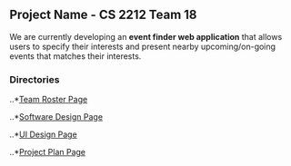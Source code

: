 ## Project Name - CS 2212 Team 18

We are currently developing an **event finder web application** that allows users to specify their interests and present nearby upcoming/on-going events that matches their interests.

### Directories

..*[Team Roster Page]()

..*[Software Design Page]()

..*[UI Design Page]()

..*[Project Plan Page]()
